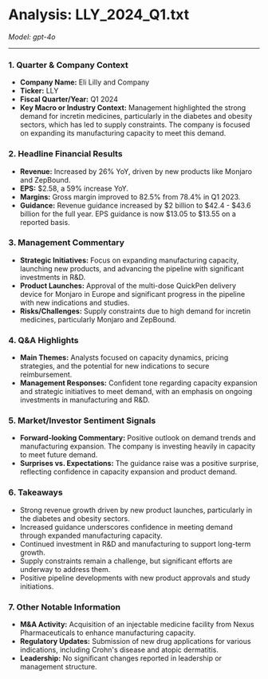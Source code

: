 # Analysis: LLY_2024_Q1.txt

*Model: gpt-4o*

---

### 1. Quarter & Company Context
- **Company Name:** Eli Lilly and Company
- **Ticker:** LLY
- **Fiscal Quarter/Year:** Q1 2024
- **Key Macro or Industry Context:** Management highlighted the strong demand for incretin medicines, particularly in the diabetes and obesity sectors, which has led to supply constraints. The company is focused on expanding its manufacturing capacity to meet this demand.

### 2. Headline Financial Results
- **Revenue:** Increased by 26% YoY, driven by new products like Monjaro and ZepBound.
- **EPS:** $2.58, a 59% increase YoY.
- **Margins:** Gross margin improved to 82.5% from 78.4% in Q1 2023.
- **Guidance:** Revenue guidance increased by $2 billion to $42.4 - $43.6 billion for the full year. EPS guidance is now $13.05 to $13.55 on a reported basis.

### 3. Management Commentary
- **Strategic Initiatives:** Focus on expanding manufacturing capacity, launching new products, and advancing the pipeline with significant investments in R&D.
- **Product Launches:** Approval of the multi-dose QuickPen delivery device for Monjaro in Europe and significant progress in the pipeline with new indications and studies.
- **Risks/Challenges:** Supply constraints due to high demand for incretin medicines, particularly Monjaro and ZepBound.

### 4. Q&A Highlights
- **Main Themes:** Analysts focused on capacity dynamics, pricing strategies, and the potential for new indications to secure reimbursement.
- **Management Responses:** Confident tone regarding capacity expansion and strategic initiatives to meet demand, with an emphasis on ongoing investments in manufacturing and R&D.

### 5. Market/Investor Sentiment Signals
- **Forward-looking Commentary:** Positive outlook on demand trends and manufacturing expansion. The company is investing heavily in capacity to meet future demand.
- **Surprises vs. Expectations:** The guidance raise was a positive surprise, reflecting confidence in capacity expansion and product demand.

### 6. Takeaways
- Strong revenue growth driven by new product launches, particularly in the diabetes and obesity sectors.
- Increased guidance underscores confidence in meeting demand through expanded manufacturing capacity.
- Continued investment in R&D and manufacturing to support long-term growth.
- Supply constraints remain a challenge, but significant efforts are underway to address them.
- Positive pipeline developments with new product approvals and study initiations.

### 7. Other Notable Information
- **M&A Activity:** Acquisition of an injectable medicine facility from Nexus Pharmaceuticals to enhance manufacturing capacity.
- **Regulatory Updates:** Submission of new drug applications for various indications, including Crohn's disease and atopic dermatitis.
- **Leadership:** No significant changes reported in leadership or management structure.